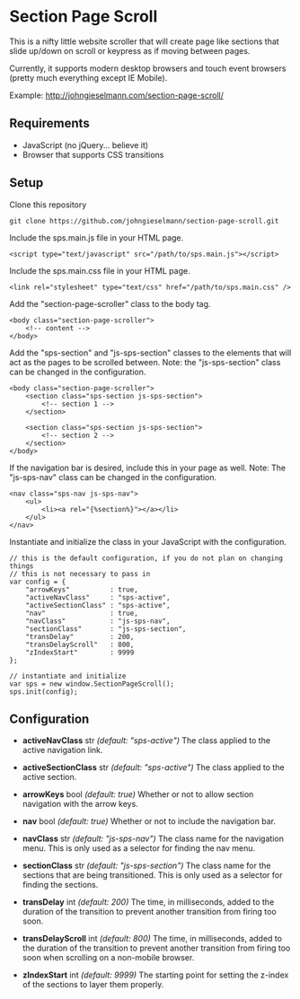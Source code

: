 # Section Page Scroll

This is a nifty little website scroller that will create page like sections
that slide up/down on scroll or keypress as if moving between pages.

Currently, it supports modern desktop browsers and touch event browsers
(pretty much everything except IE Mobile).

Example: http://johngieselmann.com/section-page-scroll/

## Requirements

- JavaScript (no jQuery... believe it)
- Browser that supports CSS transitions

## Setup

Clone this repository
```
git clone https://github.com/johngieselmann/section-page-scroll.git
```

Include the sps.main.js file in your HTML page.
```
<script type="text/javascript" src="/path/to/sps.main.js"></script>
```

Include the sps.main.css file in your HTML page.
```
<link rel="stylesheet" type="text/css" href="/path/to/sps.main.css" />
```

Add the "section-page-scroller" class to the body tag.
```
<body class="section-page-scroller">
    <!-- content -->
</body>
```

Add the "sps-section" and "js-sps-section" classes to the elements that
will act as the pages to be scrolled between. Note: the "js-sps-section"
class can be changed in the configuration.
```
<body class="section-page-scroller">
    <section class="sps-section js-sps-section">
        <!-- section 1 -->
    </section>

    <section class="sps-section js-sps-section">
        <!-- section 2 -->
    </section>
</body>
```

If the navigation bar is desired, include this in your page as well. Note:
The "js-sps-nav" class can be changed in the configuration.
```
<nav class="sps-nav js-sps-nav">
    <ul>
        <li><a rel="{%section%}"></a></li>
    </ul>
</nav>
```

Instantiate and initialize the class in your JavaScript with the configuration.
```
// this is the default configuration, if you do not plan on changing things
// this is not necessary to pass in
var config = {
    "arrowKeys"          : true,
    "activeNavClass"     : "sps-active",
    "activeSectionClass" : "sps-active",
    "nav"                : true,
    "navClass"           : "js-sps-nav",
    "sectionClass"       : "js-sps-section",
    "transDelay"         : 200,
    "transDelayScroll"   : 800,
    "zIndexStart"        : 9999
};

// instantiate and initialize
var sps = new window.SectionPageScroll();
sps.init(config);
```

## Configuration

- **activeNavClass** str *(default: "sps-active")* The class applied to
  the active navigation link.

- **activeSectionClass** str *(default: "sps-active")* The class
  applied to the active section.

- **arrowKeys** bool *(default: true)* Whether or not to allow section
  navigation with the arrow keys.

- **nav** bool *(default: true)* Whether or not to include the navigation
  bar.

- **navClass** str *(default: "js-sps-nav")* The class name for the navigation
  menu. This is only used as a selector for finding the nav menu.

- **sectionClass** str *(default: "js-sps-section")* The class name for the
  sections that are being transitioned. This is only used as a selector for
  finding the sections.

- **transDelay** int *(default: 200)* The time, in milliseconds, added to the
  duration of the transition to prevent another transition from firing too soon.

- **transDelayScroll** int *(default: 800)* The time, in milliseconds, added
  to the duration of the transition to prevent another transition from
  firing too soon when scrolling on a non-mobile browser.

- **zIndexStart** int *(default: 9999)* The starting point for setting the
  z-index of the sections to layer them properly.
